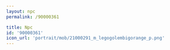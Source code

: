 ```yaml
---
layout: npc
permalink: /90000361

title: Npc
id: '90000361'
icon_url: 'portrait/mob/21000291_m_legogolembigorange_p.png'
---
```

